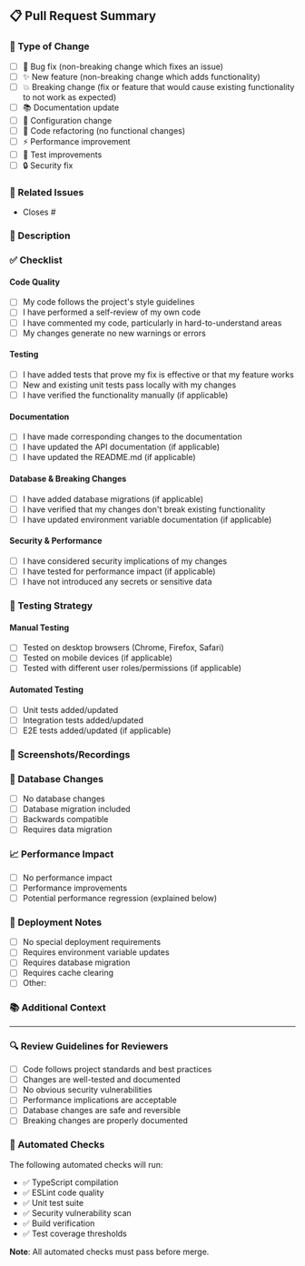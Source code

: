 ## 📋 Pull Request Summary

<!-- Provide a brief summary of the changes in this PR -->

### 🎯 Type of Change
<!-- Check the relevant option -->
- [ ] 🐛 Bug fix (non-breaking change which fixes an issue)
- [ ] ✨ New feature (non-breaking change which adds functionality)
- [ ] 💥 Breaking change (fix or feature that would cause existing functionality to not work as expected)
- [ ] 📚 Documentation update
- [ ] 🔧 Configuration change
- [ ] 🧹 Code refactoring (no functional changes)
- [ ] ⚡ Performance improvement
- [ ] 🧪 Test improvements
- [ ] 🔒 Security fix

### 🔗 Related Issues
<!-- Link to related issues using "Closes #123" or "Fixes #123" -->
- Closes #

### 📝 Description
<!-- Describe your changes in detail -->

### ✅ Checklist
<!-- Check all that apply -->

#### Code Quality
- [ ] My code follows the project's style guidelines
- [ ] I have performed a self-review of my own code
- [ ] I have commented my code, particularly in hard-to-understand areas
- [ ] My changes generate no new warnings or errors

#### Testing
- [ ] I have added tests that prove my fix is effective or that my feature works
- [ ] New and existing unit tests pass locally with my changes
- [ ] I have verified the functionality manually (if applicable)

#### Documentation
- [ ] I have made corresponding changes to the documentation
- [ ] I have updated the API documentation (if applicable)
- [ ] I have updated the README.md (if applicable)

#### Database & Breaking Changes
- [ ] I have added database migrations (if applicable)
- [ ] I have verified that my changes don't break existing functionality
- [ ] I have updated environment variable documentation (if applicable)

#### Security & Performance
- [ ] I have considered security implications of my changes
- [ ] I have tested for performance impact (if applicable)
- [ ] I have not introduced any secrets or sensitive data

### 🧪 Testing Strategy
<!-- Describe how you tested your changes -->

#### Manual Testing
- [ ] Tested on desktop browsers (Chrome, Firefox, Safari)
- [ ] Tested on mobile devices (if applicable)
- [ ] Tested with different user roles/permissions (if applicable)

#### Automated Testing
- [ ] Unit tests added/updated
- [ ] Integration tests added/updated
- [ ] E2E tests added/updated (if applicable)

### 📸 Screenshots/Recordings
<!-- Add screenshots or recordings if your changes affect the UI -->

### 🔄 Database Changes
<!-- If your changes include database modifications -->
- [ ] No database changes
- [ ] Database migration included
- [ ] Backwards compatible
- [ ] Requires data migration

### 📈 Performance Impact
<!-- If your changes affect performance -->
- [ ] No performance impact
- [ ] Performance improvements
- [ ] Potential performance regression (explained below)

### 🚀 Deployment Notes
<!-- Any special instructions for deployment -->
- [ ] No special deployment requirements
- [ ] Requires environment variable updates
- [ ] Requires database migration
- [ ] Requires cache clearing
- [ ] Other: <!-- Specify -->

### 📚 Additional Context
<!-- Add any other context, concerns, or questions for reviewers -->

---

### 🔍 Review Guidelines for Reviewers
- [ ] Code follows project standards and best practices
- [ ] Changes are well-tested and documented
- [ ] No obvious security vulnerabilities
- [ ] Performance implications are acceptable
- [ ] Database changes are safe and reversible
- [ ] Breaking changes are properly documented

### 🤖 Automated Checks
The following automated checks will run:
- ✅ TypeScript compilation
- ✅ ESLint code quality
- ✅ Unit test suite
- ✅ Security vulnerability scan
- ✅ Build verification
- ✅ Test coverage thresholds

**Note**: All automated checks must pass before merge.